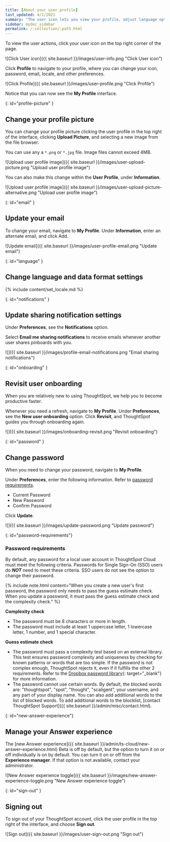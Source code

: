 ```yaml
---
title: [About your user profile]
last_updated: 4/1/2021
summary: "The user icon lets you view your profile, adjust language options, specify notification preferences, revisit onboarding, manage your Answer experience, or sign out of ThoughtSpot."
sidebar: mydoc_sidebar
permalink: /:collection/:path.html
---
```

To view the user actions, click your user icon on the top right corner of the page.

 ![Click User icon]({{ site.baseurl }}/images/user-info.png "Click User icon")

Click **Profile** to navigate to your profile, where you can change your icon, password, email, locale, and other  preferences.  

![Click Profile]({{ site.baseurl }}/images/user-profile.png "Click Profile")

Notice that you can now see the **My Profile** interface.

{: id="profile-picture" }
## Change your profile picture

You can change your profile picture clicking the user profile in the top right of the interface, clicking **Upload Picture**, and selecting a new image from the file browser.

You can use any a `*.png` or `*.jpg` file. Image files cannot exceed 4MB.

![Upload user profile image]({{ site.baseurl }}/images/user-upload-picture.png "Upload user profile image")

You can also make this change within the **User Profile**, under **Information**.

![Upload user profile image]({{ site.baseurl }}/images/user-upload-picture-alternative.png "Upload user profile image")


{: id="email" }
## Update your email ##

To change your email, navigate to **My Profile**. Under **Information**, enter an alternate email, and click Add.

![Update email]({{ site.baseurl }}/images/user-profile-email.png "Update email")


{: id="language" }
## Change language and data format settings ##
{% include content/set_locale.md %}

{: id="notifications" }
## Update sharing notification settings

Under **Preferences**, see the **Notifications** option.

Select **Email me sharing notifications** to receive emails whenever another user shares pinboards with you.

![]({{ site.baseurl }}/images/profile-email-notifications.png "Email sharing notifications")

{: id="onboarding" }
## Revisit user onboarding ##

When you are relatively new to using ThoughtSpot, we help you to become productive faster.

Whenever you need a refresh, navigate to **My Profile**. Under **Preferences**, see the **New user onboarding** option. Click **Revisit**, and ThoughtSpot guides you through onboarding again.

![]({{ site.baseurl }}/images/onboarding-revisit.png "Revisit onboarding")

{: id="password" }
## Change password ##
When you need to change your password, navigate to **My Profile**.

Under **Preferences**, enter the following information. Refer to [password requirements](#password-requirements).
  - Current Password
  - New Password
  - Confirm Password

Click **Update**.

  ![]({{ site.baseurl }}/images/update-password.png "Update password")

{: id="password-requirements"}
### Password requirements
By default, any password for a local user account in ThoughtSpot Cloud must meet the following criteria. Passwords for Single Sign-On (SSO) users do ***NOT*** need to meet these criteria. SSO users do not see the option to change their password.

{% include note.html content="When you create a new user's first password, the password only needs to pass the guess estimate check. When you update a password, it must pass the guess estimate check and the complexity check." %}

**Complexity check**
- The password must be 8 characters or more in length.
- The password must include at least 1 uppercase letter, 1 lowercase letter, 1 number, and 1 special character.

**Guess estimate check**
- The password must pass a complexity test based on an external library. This test ensures password complexity and uniqueness by checking for known patterns or words that are too simple. If the password is not complex enough, ThoughtSpot rejects it, even if it fulfills the other 2 requirements. Refer to the [Dropbox password library](https://github.com/dropbox/zxcvbn){: target="_blank"} for more information.
- The password cannot use certain words. By default, the blocked words are: "thoughtspot", "spot", "thought", "scaligent", your username, and any part of your display name. You can also add additional words to the list of blocked words. To add additional words to the blocklist, [contact ThoughtSpot Support]({{ site.baseurl }}/admin/misc/contact.html).

{: id="new-answer-experience"}
## Manage your Answer experience
The [new Answer experience]({{ site.baseurl }}/admin/ts-cloud/new-answer-experience.html) <span class="badge badge-update">Beta</span> is off by default, but the option to turn it on or off individually is on by default. You can turn it on or off from the **Experience manager**.  If that option is not available, contact your administrator.

![New Answer experience toggle]({{ site.baseurl }}/images/new-answer-experience-toggle.png "New Answer experience toggle")

{: id="sign-out" }
## Signing out ##

To sign out of your ThoughtSpot account, click the user profile in the top right of the interface, and choose **Sign out**.

![Sign out]({{ site.baseurl }}/images/user-sign-out.png "Sign out")
